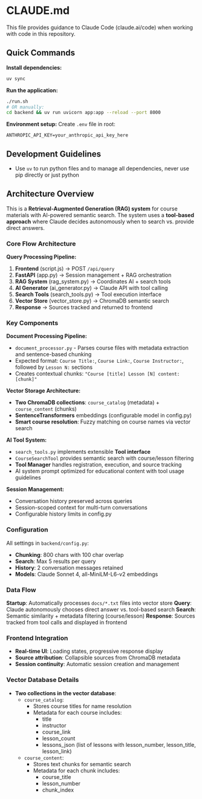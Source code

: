 # CLAUDE.md

This file provides guidance to Claude Code (claude.ai/code) when working with code in this repository.

## Quick Commands

**Install dependencies:**
```bash
uv sync
```

**Run the application:**
```bash
./run.sh
# OR manually:
cd backend && uv run uvicorn app:app --reload --port 8000
```

**Environment setup:**
Create `.env` file in root:
```
ANTHROPIC_API_KEY=your_anthropic_api_key_here
```

## Development Guidelines

- Use `uv` to run python files and to manage all dependencies, never use pip directly or just python

## Architecture Overview

This is a **Retrieval-Augmented Generation (RAG) system** for course materials with AI-powered semantic search. The system uses a **tool-based approach** where Claude decides autonomously when to search vs. provide direct answers.

### Core Flow Architecture

**Query Processing Pipeline:**
1. **Frontend** (script.js) → POST `/api/query` 
2. **FastAPI** (app.py) → Session management + RAG orchestration
3. **RAG System** (rag_system.py) → Coordinates AI + search tools
4. **AI Generator** (ai_generator.py) → Claude API with tool calling
5. **Search Tools** (search_tools.py) → Tool execution interface
6. **Vector Store** (vector_store.py) → ChromaDB semantic search
7. **Response** → Sources tracked and returned to frontend

### Key Components

**Document Processing Pipeline:**
- `document_processor.py` - Parses course files with metadata extraction and sentence-based chunking
- Expected format: `Course Title:`, `Course Link:`, `Course Instructor:`, followed by `Lesson N:` sections
- Creates contextual chunks: `"Course [title] Lesson [N] content: [chunk]"`

**Vector Storage Architecture:**
- **Two ChromaDB collections**: `course_catalog` (metadata) + `course_content` (chunks)
- **SentenceTransformers** embeddings (configurable model in config.py)
- **Smart course resolution**: Fuzzy matching on course names via vector search

**AI Tool System:**
- `search_tools.py` implements extensible **Tool interface**
- `CourseSearchTool` provides semantic search with course/lesson filtering
- **Tool Manager** handles registration, execution, and source tracking
- AI system prompt optimized for educational content with tool usage guidelines

**Session Management:**
- Conversation history preserved across queries
- Session-scoped context for multi-turn conversations
- Configurable history limits in config.py

### Configuration

All settings in `backend/config.py`:
- **Chunking**: 800 chars with 100 char overlap
- **Search**: Max 5 results per query
- **History**: 2 conversation messages retained
- **Models**: Claude Sonnet 4, all-MiniLM-L6-v2 embeddings

### Data Flow

**Startup**: Automatically processes `docs/*.txt` files into vector store
**Query**: Claude autonomously chooses direct answer vs. tool-based search
**Search**: Semantic similarity + metadata filtering (course/lesson)
**Response**: Sources tracked from tool calls and displayed in frontend

### Frontend Integration

- **Real-time UI**: Loading states, progressive response display
- **Source attribution**: Collapsible sources from ChromaDB metadata
- **Session continuity**: Automatic session creation and management

### Vector Database Details

- **Two collections in the vector database**:
  - `course_catalog`: 
    - Stores course titles for name resolution
    - Metadata for each course includes:
      - title
      - instructor
      - course_link
      - lesson_count
      - lessons_json (list of lessons with lesson_number, lesson_title, lesson_link)
  - `course_content`:
    - Stores text chunks for semantic search
    - Metadata for each chunk includes:
      - course_title
      - lesson_number
      - chunk_index